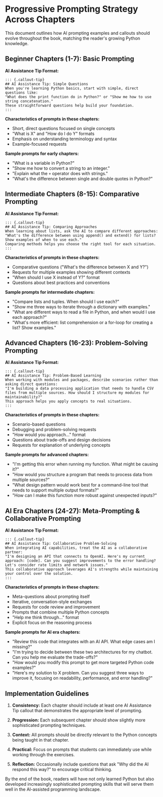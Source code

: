 # Progressive Prompting Strategy Across Chapters

This document outlines how AI prompting examples and callouts should evolve throughout the book, matching the reader's growing Python knowledge.

## Beginner Chapters (1-7): Basic Prompting

**AI Assistance Tip Format:**
```
::: {.callout-tip}
## AI Assistance Tip: Simple Questions
When you're learning Python basics, start with simple, direct questions like:
"What does the print function do in Python?" or "Show me how to use string concatenation."
These straightforward questions help build your foundation.
:::
```

**Characteristics of prompts in these chapters:**
- Short, direct questions focused on single concepts
- "What is X" and "How do I do Y" formats
- Emphasis on understanding terminology and syntax
- Example-focused requests

**Sample prompts for early chapters:**
- "What is a variable in Python?"
- "Show me how to convert a string to an integer."
- "Explain what the `+` operator does with strings."
- "What's the difference between single and double quotes in Python?"

## Intermediate Chapters (8-15): Comparative Prompting

**AI Assistance Tip Format:**
```
::: {.callout-tip}
## AI Assistance Tip: Comparing Approaches
When learning about lists, ask the AI to compare different approaches:
"What's the difference between using append() and extend() for lists? Show examples of when to use each."
Comparing methods helps you choose the right tool for each situation.
:::
```

**Characteristics of prompts in these chapters:**
- Comparative questions ("What's the difference between X and Y?")
- Requests for multiple examples showing different contexts
- "When should I use X instead of Y?" format
- Questions about best practices and conventions

**Sample prompts for intermediate chapters:**
- "Compare lists and tuples. When should I use each?"
- "Show me three ways to iterate through a dictionary with examples."
- "What are different ways to read a file in Python, and when would I use each approach?"
- "What's more efficient: list comprehension or a for-loop for creating a list? Show examples."

## Advanced Chapters (16-23): Problem-Solving Prompting

**AI Assistance Tip Format:**
```
::: {.callout-tip}
## AI Assistance Tip: Problem-Based Learning
When working with modules and packages, describe scenarios rather than asking direct questions:
"I'm building a data processing application that needs to handle CSV files from multiple sources. How should I structure my modules for maintainability?"
This approach helps you apply concepts to real situations.
:::
```

**Characteristics of prompts in these chapters:**
- Scenario-based questions
- Debugging and problem-solving requests
- "How would you approach..." format
- Questions about trade-offs and design decisions
- Requests for explanation of underlying concepts

**Sample prompts for advanced chapters:**
- "I'm getting this error when running my function. What might be causing it?"
- "How would you structure a program that needs to process data from multiple sources?"
- "What design pattern would work best for a command-line tool that needs to support multiple output formats?"
- "How can I make this function more robust against unexpected inputs?"

## AI Era Chapters (24-27): Meta-Prompting & Collaborative Prompting

**AI Assistance Tip Format:**
```
::: {.callout-tip}
## AI Assistance Tip: Collaborative Problem-Solving
When integrating AI capabilities, treat the AI as a collaborative partner:
"I'm designing an API that connects to OpenAI. Here's my current approach: [code]. Can you suggest improvements to the error handling? Let's consider rate limits and network issues."
This collaborative approach leverages AI's strengths while maintaining your control over the solution.
:::
```

**Characteristics of prompts in these chapters:**
- Meta-questions about prompting itself
- Iterative, conversation-style exchanges
- Requests for code review and improvement
- Prompts that combine multiple Python concepts
- "Help me think through..." format
- Explicit focus on the reasoning process

**Sample prompts for AI era chapters:**
- "Review this code that integrates with an AI API. What edge cases am I missing?"
- "I'm trying to decide between these two architectures for my chatbot. Can you help me evaluate the trade-offs?"
- "How would you modify this prompt to get more targeted Python code examples?"
- "Here's my solution to X problem. Can you suggest three ways to improve it, focusing on readability, performance, and error handling?"

## Implementation Guidelines

1. **Consistency:** Each chapter should include at least one AI Assistance Tip callout that demonstrates the appropriate level of prompting.

2. **Progression:** Each subsequent chapter should show slightly more sophisticated prompting techniques.

3. **Context:** All prompts should be directly relevant to the Python concepts being taught in that chapter.

4. **Practical:** Focus on prompts that students can immediately use while working through the exercises.

5. **Reflection:** Occasionally include questions that ask "Why did the AI respond this way?" to encourage critical thinking.

By the end of the book, readers will have not only learned Python but also developed increasingly sophisticated prompting skills that will serve them well in the AI-assisted programming landscape.